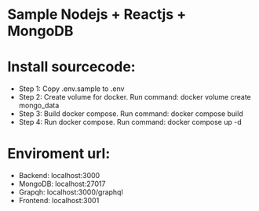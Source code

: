 # Sample Nodejs + Reactjs + MongoDB

# Install sourcecode:
- Step 1: Copy .env.sample to .env
- Step 2: Create volume for docker. Run command: docker volume create mongo_data
- Step 3: Build docker compose. Run command: docker compose build
- Step 4: Run docker compose. Run command: docker compose up -d

# Enviroment url:
- Backend: localhost:3000
- MongoDB: localhost:27017
- Grapqh: localhost:3000/graphql
- Frontend: localhost:3001
